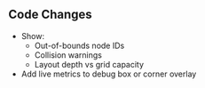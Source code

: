 ## Code Changes

- Show:
  - Out-of-bounds node IDs
  - Collision warnings
  - Layout depth vs grid capacity
- Add live metrics to debug box or corner overlay
